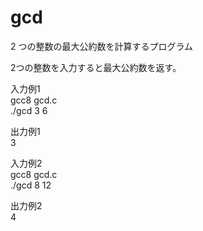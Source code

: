 # gcd
 2 つの整数の最大公約数を計算するプログラム　
 
 2つの整数を入力すると最大公約数を返す。
 
 入力例1  
 gcc8 gcd.c  
 ./gcd 3 6  
   
 出力例1  
 3  
   
 入力例2  
 gcc8 gcd.c  
 ./gcd 8 12  
   
 出力例2  
 4  
 
 
 
 
